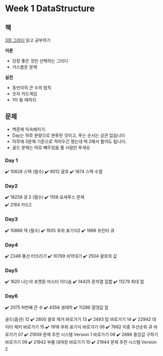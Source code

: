 # Week 1 DataStructure

## 책
[3장 그리디](https://github.com/ndb796/python-for-coding-test) 읽고 공부하기

**이론**
- 당장 좋은 것만 선택하는 그리디
- 거스름돈 문제

**실전**
- 동빈이의 큰 수의 법칙
- 숫자 카드게임
- 1이 될 때까지

## 문제
- 백준에 익숙해지기.
- Day는 하루 분량으로 분류한 것이고, 푸는 순서는 상관 없습니다
- 하루에 3문제 기준으로 적어두긴 했는데 택 2해서 풀어도 됩니다.
- 골드 문제는 따로 빼두었음 풀 사람만 푸세요

### Day 1
✔️	10828	스택 (필수)
✔️	9012	괄호
✔️	1874	스택 수열

### Day2
✔️	18258	큐 2	(필수)
✔️	1158	요세푸스 문제		
✔️	2164	카드2

### Day3
✔️	10866	덱	(필수)
✔️	1935	후위 표기식2	
✔️	1966	프린터 큐

### Day4
✔️	2346	풍선 터뜨리기 
✔️	10799	쇠막대기
✔️	2504	괄호의 값

### Day5
✔️	1620	나는야 포켓몬 마스터 이다솜
✔️	14425	문자열 집합
✔️	11279	최대 힙

### Day6
✔️	2075	N번째 큰 수
✔️	4358	생태학
✔️	11286	절댓값 힙


골드(옵션)
12	✔️	2800	괄호 제거		바로가기
13	✔️	2493	탑		바로가기
14	✔️	22942	데이터 체커		바로가기
15	✔️	1918	후위 표기식		바로가기
06	✔️	7662	이중 우선순위 큐		바로가기
07	✔️	21939	문제 추천 시스템 Version 1		바로가기
08	✔️	2696	중앙값 구하기		바로가기
09	✔️	21942	부품 대여장		바로가기
10	✔️	21944	문제 추천 시스템 Version 2		

